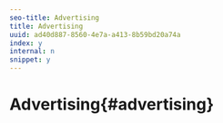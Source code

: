 ```yaml
---
seo-title: Advertising
title: Advertising
uuid: ad40d887-8560-4e7a-a413-8b59bd20a74a
index: y
internal: n
snippet: y
---
```


# Advertising{#advertising}

